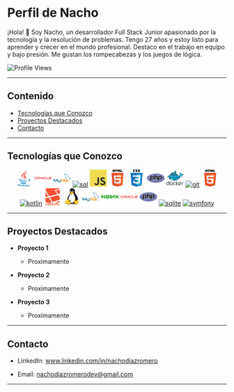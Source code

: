 # Perfil de Nacho

¡Hola! 👋 Soy Nacho, un desarrollador Full Stack Junior apasionado por la tecnología y la resolución de problemas. Tengo 27 años y estoy listo para aprender y crecer en el mundo profesional. Destaco en el trabajo en equipo y bajo presión. Me gustan los rompecabezas y los juegos de lógica.

![Profile Views](https://komarev.com/ghpvc/?username=epiiko&label=Profile%20views&color=0e75b6&style=flat)

---

## Contenido

- [Tecnologías que Conozco](#tecnologías-que-conozco)
- [Proyectos Destacados](#proyectos-destacados)
- [Contacto](#contacto)

---

## Tecnologías que Conozco

<p align="center">
  <a href="#java"><img src="https://raw.githubusercontent.com/devicons/devicon/master/icons/java/java-original.svg" alt="java" width="40" height="40" /></a>
  <a href="#oracle"><img src="https://raw.githubusercontent.com/devicons/devicon/master/icons/oracle/oracle-original.svg" alt="oracle" width="40" height="40" /></a>
  <a href="#mysql"><img src="https://raw.githubusercontent.com/devicons/devicon/master/icons/mysql/mysql-original-wordmark.svg" alt="mysql" width="40" height="40" /></a>
  <a href="#sql"><img src="https://www.vectorlogo.zone/logos/sqlite/sqlite-icon.svg" alt="sql" width="40" height="40" /></a>
  <a href="#javascript"><img src="https://raw.githubusercontent.com/devicons/devicon/master/icons/javascript/javascript-original.svg" alt="javascript" width="40" height="40" /></a>
  <a href="#html5"><img src="https://raw.githubusercontent.com/devicons/devicon/master/icons/html5/html5-original-wordmark.svg" alt="html5" width="40" height="40" /></a>
  <a href="#css3"><img src="https://raw.githubusercontent.com/devicons/devicon/master/icons/css3/css3-original-wordmark.svg" alt="css3" width="40" height="40" /></a>
  <a href="#php"><img src="https://raw.githubusercontent.com/devicons/devicon/master/icons/php/php-original.svg" alt="php" width="40" height="40" /></a>
  <a href="#docker"><img src="https://raw.githubusercontent.com/devicons/devicon/master/icons/docker/docker-original-wordmark.svg" alt="docker" width="40" height="40" /></a>
  <a href="#git"><img src="https://www.vectorlogo.zone/logos/git-scm/git-scm-icon.svg" alt="git" width="40" height="40" /></a>
  <a href="#html5"><img src="https://raw.githubusercontent.com/devicons/devicon/master/icons/html5/html5-original-wordmark.svg" alt="html5" width="40" height="40" /></a>
  <a href="#kotlin"><img src="https://www.vectorlogo.zone/logos/kotlinlang/kotlinlang-icon.svg" alt="kotlin" width="40" height="40" /></a>
  <a href="#laravel"><img src="https://raw.githubusercontent.com/devicons/devicon/master/icons/laravel/laravel-plain-wordmark.svg" alt="laravel" width="40" height="40" /></a>
  <a href="#linux"><img src="https://raw.githubusercontent.com/devicons/devicon/master/icons/linux/linux-original.svg" alt="linux" width="40" height="40" /></a>
  <a href="#mysql"><img src="https://raw.githubusercontent.com/devicons/devicon/master/icons/mysql/mysql-original-wordmark.svg" alt="mysql" width="40" height="40" /></a>
  <a href="#nginx"><img src="https://raw.githubusercontent.com/devicons/devicon/master/icons/nginx/nginx-original.svg" alt="nginx" width="40" height="40" /></a>
  <a href="#oracle"><img src="https://raw.githubusercontent.com/devicons/devicon/master/icons/oracle/oracle-original.svg" alt="oracle" width="40" height="40" /></a>
  <a href="#php"><img src="https://raw.githubusercontent.com/devicons/devicon/master/icons/php/php-original.svg" alt="php" width="40" height="40" /></a>
  <a href="#sqlite"><img src="https://www.vectorlogo.zone/logos/sqlite/sqlite-icon.svg" alt="sqlite" width="40" height="40" /></a>
  <a href="#symfony"><img src="https://symfony.com/logos/symfony_black_03.svg" alt="symfony" width="40" height="40" /></a>
</p>

---

## Proyectos Destacados

- **Proyecto 1**
  - Proximamente

- **Proyecto 2**
  - Proximamente

- **Proyecto 3**
  - Proximamente

---

## Contacto

- LinkedIn: www.linkedin.com/in/nachodiazromero


- Email: nachodiazromerodev@gmail.com

---
